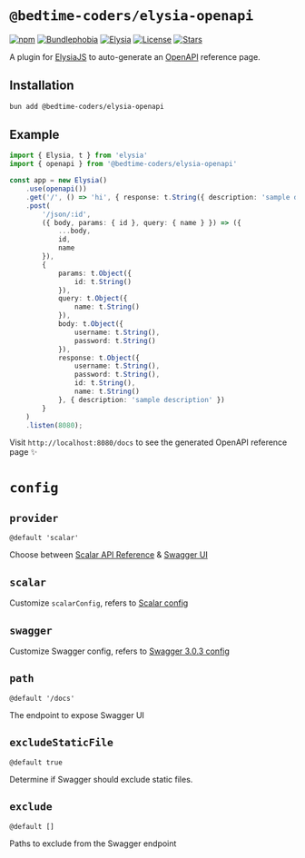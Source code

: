 # `@bedtime-coders/elysia-openapi`

[![npm][npm-version-src]][npm-version-href]
[![Bundlephobia][bundle-src]][bundle-href]
[![Elysia][elysia-src]][elysia-href]
[![License][license-src]][license-href]
[![Stars][github-stars-src]][github-stars-href]

A plugin for [ElysiaJS](https://github.com/elysiajs/elysia) to auto-generate an [OpenAPI](https://github.com/OAI/OpenAPI-Specification) reference page.

## Installation
```bash
bun add @bedtime-coders/elysia-openapi
```

## Example
```typescript
import { Elysia, t } from 'elysia'
import { openapi } from '@bedtime-coders/elysia-openapi'

const app = new Elysia()
    .use(openapi())
    .get('/', () => 'hi', { response: t.String({ description: 'sample description' }) })
    .post(
        '/json/:id',
        ({ body, params: { id }, query: { name } }) => ({
            ...body,
            id,
            name
        }),
        {
            params: t.Object({
                id: t.String()
            }),
            query: t.Object({
                name: t.String()
            }),
            body: t.Object({
                username: t.String(),
                password: t.String()
            }),
            response: t.Object({
                username: t.String(),
                password: t.String(),
                id: t.String(),
                name: t.String()
            }, { description: 'sample description' })
        }
    )
    .listen(8080);
```

Visit `http://localhost:8080/docs` to see the generated OpenAPI reference page ✨

# `config`

## `provider`
`@default 'scalar'`

Choose between [Scalar API Reference](https://github.com/scalar/scalar) & [Swagger UI](https://github.com/swagger-api/swagger-ui)

## `scalar`
Customize `scalarConfig`, refers to [Scalar config](https://github.com/scalar/scalar/blob/main/documentation/configuration.md)

## `swagger`
Customize Swagger config, refers to [Swagger 3.0.3 config](https://swagger.io/specification/v3)

## `path`
`@default '/docs'`

The endpoint to expose Swagger UI

## `excludeStaticFile`
`@default true`

Determine if Swagger should exclude static files.

## `exclude`
`@default []`

Paths to exclude from the Swagger endpoint

<!-- Badges-->

[license-src]: https://img.shields.io/github/license/bedtime-coders/elysia-openapi?color=blue
[license-href]: https://github.com/bedtime-coders/elysia-openapi/blob/main/LICENSE
[bundle-src]: https://img.shields.io/bundlephobia/minzip/@bedtime-coders/elysia-openapi?color=blue&label=bundlephobia
[bundle-href]: https://bundlephobia.com/package/@bedtime-coders/elysia-openapi
[elysia-src]: https://img.shields.io/badge/%F0%9F%A6%8A-f6f8fa?label=elysia&color=blue
[elysia-href]: https://elysiajs.com/
[npm-version-src]: https://img.shields.io/npm/v/@bedtime-coders/elysia-openapi?style=color=blue
[npm-version-href]: https://npmjs.com/package/@bedtime-coders/elysia-openapi
[github-stars-src]: https://img.shields.io/github/stars/bedtime-coders/elysia-openapi?color=blue
[github-stars-href]: https://github.com/bedtime-coders/elysia-openapi/stargazers
